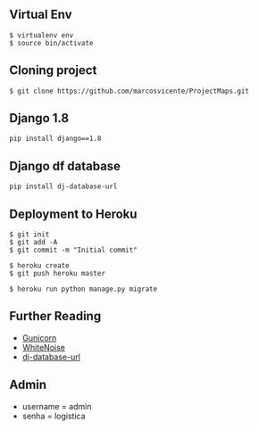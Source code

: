 ## Virtual Env

	$ virtualenv env
	$ source bin/activate

## Cloning project
	$ git clone https://github.com/marcosvicente/ProjectMaps.git

## Django 1.8
	pip install django==1.8

## Django df database
 	pip install dj-database-url



## Deployment to Heroku

    $ git init
    $ git add -A
    $ git commit -m "Initial commit"

    $ heroku create
    $ git push heroku master

    $ heroku run python manage.py migrate


## Further Reading
- [Gunicorn](https://warehouse.python.org/project/gunicorn/)
- [WhiteNoise](https://warehouse.python.org/project/whitenoise/)
- [dj-database-url](https://warehouse.python.org/project/dj-database-url/)

## Admin
 - username = admin
 - senha = logistica
